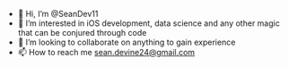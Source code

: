 - 👋 Hi, I’m @SeanDev11
- 👀 I’m interested in iOS development, data science and any other magic that can be conjured through code
- 💞️ I’m looking to collaborate on anything to gain experience
- 📫 How to reach me sean.devine24@gmail.com

<!---
SeanDev11/SeanDev11 is a ✨ special ✨ repository because its `README.md` (this file) appears on your GitHub profile.
You can click the Preview link to take a look at your changes.
--->
